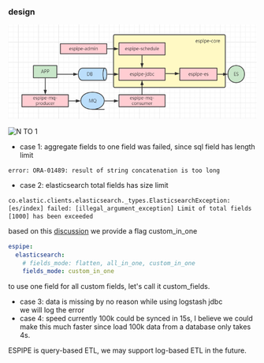 ### design

![Architecture](images/architecture.png)

![N TO 1](https://mmbiz.qpic.cn/mmbiz_png/RGINbiaOhjW9feEzaNvCSyUEUEuNwArQECPapibVmdDhlYeLdDpyVDia1FOviau2JQibH8ZWVArJAm2hOVBJD4jV69g/640?wx_fmt=png&wxfrom=5&wx_lazy=1&wx_co=1)

- case 1: aggregate fields to one field was failed, since sql field has length limit
```
error: ORA-01489: result of string concatenation is too long
```
- case 2: elasticsearch total fields has size limit
```
co.elastic.clients.elasticsearch._types.ElasticsearchException: 
[es/index] failed: [illegal_argument_exception] Limit of total fields [1000] has been exceeded
```                      
based on this [discussion](https://discuss.elastic.co/t/approaches-to-deal-with-limit-of-total-fields-1000-in-index-has-been-exceeded/241039) we 
provide a flag custom_in_one
```yaml
espipe:
  elasticsearch:
    # fields_mode: flatten, all_in_one, custom_in_one
    fields_mode: custom_in_one
``` 
to use one field for all custom fields, let's call it custom_fields.

- case 3: data is missing by no reason while using logstash jdbc     
we will log the error
- case 4: speed
currently 100k could be synced in 15s, I believe we could make this much faster since load 100k data from a database only takes 4s.

ESPIPE is query-based ETL, we may support log-based ETL in the future.
